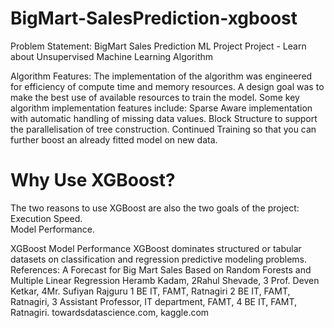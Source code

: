 # BigMart-SalesPrediction-xgboost
Problem Statement: BigMart Sales Prediction ML Project Project - Learn about Unsupervised
Machine Learning Algorithm

Algorithm Features: The implementation of the algorithm was engineered for efficiency of compute
time and memory resources. A design goal was to make the best use of available resources to train the model.
Some key algorithm implementation features include:
Sparse Aware implementation with automatic handling of missing data values.
Block Structure to support the parallelisation of tree construction.
Continued Training so that you can further boost an already fitted model on new data.

# Why Use XGBoost?
The two reasons to use XGBoost are also the two goals of the project: </br>
Execution Speed. </br>
Model Performance.  </br>

XGBoost Model Performance
XGBoost dominates structured or tabular datasets on classification and regression predictive modeling problems.
References: 
A Forecast for Big Mart Sales Based on Random Forests and Multiple Linear Regression Heramb Kadam, 2Rahul Shevade,
3 Prof. Deven Ketkar, 4Mr. Sufiyan Rajguru 1 BE IT, FAMT, Ratnagiri 2 BE IT, FAMT, Ratnagiri, 3 Assistant Professor,
IT department, FAMT, 4 BE IT, FAMT, Ratnagiri.
towardsdatascience.com, kaggle.com
